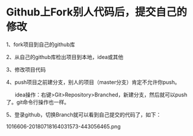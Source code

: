 # Github上Fork别人代码后，提交自己的修改

1、fork项目到自己的github库

2、从自己的github库检出项目到本地，idea或其他

3、修改项目代码

4、push项目之前建分支，别人的项目（master分支）肯定不允许你push。

      idea操作：右键&gt;Git&gt;Repository&gt;Branched，新建分支，然后就可以push了。git命令行操作也一样。

5、登录github，切换Branch就可以看到自己提交的代码了，如下：

1016606-20180718164031573-443056465.png



